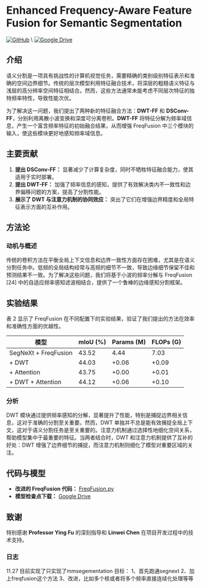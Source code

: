 

# Enhanced Frequency-Aware Feature Fusion for Semantic Segmentation

[![GitHub](https://img.shields.io/badge/GitHub-It--is--really--easy.svg)](https://github.com/It-is-really-easy/cv-finalword/blob/main/FreqFusion.py) \\
[![Google Drive](https://img.shields.io/badge/Google%20Drive-Download%20Checkpoints-blue.svg)](https://drive.google.com/file/d/1yS2Nu-v0FeLse2ed3PF2aO6pAprYFXfZ/view?usp=drive_link)

## 介绍

语义分割是一项具有挑战性的计算机视觉任务，需要精确的类别级别特征表示和准确的空间边界细节。传统的层次模型利用特征融合技术，将深层的粗糙语义特征与浅层的高分辨率空间特征相结合。然而，这些方法通常未能考虑不同层次特征的独特频率特性，导致性能次优。

为了解决这一问题，我们提出了两种新的特征融合方法：**DWT-FF** 和 **DSConv-FF**，分别利用离散小波变换和深度可分离卷积。**DWT-FF** 将特征分解为频率域信息，产生一个富含频率特征的初始融合结果，从而增强 FreqFusion 中三个模块的输入，使这些模块更好地感知频率域信息。

## 主要贡献

1. **提出 DSConv-FF：** 显著减少了计算复杂度，同时不牺牲特征融合能力，使其适用于实时部署。
2. **提出 DWT-FF：** 加强了频率信息的感知，提供了有效解决类内不一致性和边界偏移问题的方案，提高了分割性能。
3. **展示了 DWT 与注意力机制的协同效应：** 突出了它们在增强边界精度和全局特征表示方面的互补作用。

## 方法论

### 动机与概述

传统的卷积方法在平衡全局上下文信息和边界一致性方面存在困难，尤其是在语义分割任务中。低频的全局结构经常与高频的细节不一致，导致边缘细节保留不佳和预测结果不一致。为了解决这些问题，我们将基于小波的频率分解与 FreqFusion [24] 中的自适应频率感知滤波相结合，提供了一个鲁棒的边缘感知分割框架。

## 实验结果

表 2 显示了 FreqFusion 在不同配置下的实验结果，验证了我们提出的方法在效率和准确性方面的优越性。

| 模型               | mIoU (%) | Params (M) | FLOPs (G) |
|--------------------|----------|------------|-----------|
| SegNeXt + FreqFusion | 43.52     | 4.44        | 7.03       |
| + DWT              | 44.03     | +0.06       | +0.09      |
| + Attention        | 43.75     | +0.00       | +0.01      |
| + DWT + Attention  | 44.12     | +0.06       | +0.10      |

### 分析

DWT 模块通过提供频率感知的分解，显著提升了性能，特别是捕捉边界相关信息，这对于准确的分割至关重要。然而，DWT 单独并不总是能有效捕捉全局上下文，这对于语义分割任务是至关重要的。注意力机制通过选择性地细化空间关系，帮助模型集中于最重要的特征。当两者结合时，DWT 和注意力机制提供了互补的好处：DWT 增强了边界细节的捕捉，而注意力机制则细化了模型对重要区域的关注。

## 代码与模型

- **改进的 FreqFusion 代码：** [FreqFusion.py](https://github.com/It-is-really-easy/cv-finalword/blob/main/FreqFusion.py)
- **模型检查点下载：** [Google Drive](https://drive.google.com/file/d/1yS2Nu-v0FeLse2ed3PF2aO6pAprYFXfZ/view?usp=drive_link)

## 致谢

特别感谢 **Professor Ying Fu** 的深刻指导和 **Linwei Chen** 在项目开发过程中的技术支持。

### 日志
11.27
目前实现了只实现了mmsegementation
目标：
1、首先跑通segnext
2、加上freqfusion这个方法
3、改进，比如多个核或者将多个频率直接连续化处理等等
